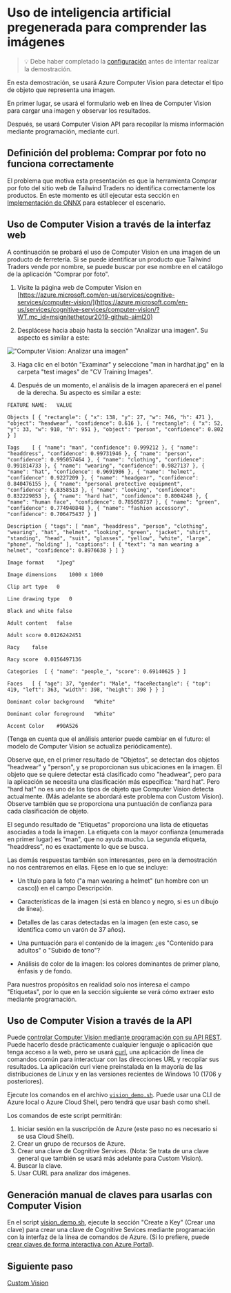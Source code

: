 # <a name="using-pre-built-ai-to-understand-images"></a>Uso de inteligencia artificial pregenerada para comprender las imágenes

> 💡 Debe haber completado la [configuración](https://github.com/microsoft/ignite-learning-paths-training-aiml/blob/master/aiml20/DEMO%20Setup.md) antes de intentar realizar la demostración.

En esta demostración, se usará Azure Computer Vision para detectar el tipo de objeto que representa una imagen. 

En primer lugar, se usará el formulario web en línea de Computer Vision para cargar una imagen y observar los resultados.

Después, se usará Computer Vision API para recopilar la misma información mediante programación, mediante curl.

## <a name="defining-the-problem-shop-by-photo-doesnt-work-right"></a>Definición del problema: Comprar por foto no funciona correctamente

El problema que motiva esta presentación es que la herramienta Comprar por foto del sitio web de Tailwind Traders no identifica correctamente los productos. En este momento es útil ejecutar esta sección en [Implementación de ONNX](DEMO%20ONNX%20deployment.md#defining-the-problem-shop-by-photo-doesnt-work-right) para establecer el escenario.

## <a name="using-computer-vision-via-the-web-interface"></a>Uso de Computer Vision a través de la interfaz web

A continuación se probará el uso de Computer Vision en una imagen de un producto de ferretería. Si se puede identificar un producto que Tailwind Traders vende por nombre, se puede buscar por ese nombre en el catálogo de la aplicación "Comprar por foto".

1. Visite la página web de Computer Vision en [https://azure.microsoft.com/en-us/services/cognitive-services/computer-vision/](https://azure.microsoft.com/en-us/services/cognitive-services/computer-vision/?WT.mc_id=msignitethetour2019-github-aiml20)

2. Desplácese hacia abajo hasta la sección "Analizar una imagen". Su aspecto es similar a este:

!["Computer Vision: Analizar una imagen"](img/Computer%20Vision%20Analyze%20an%20Image.png)

3. Haga clic en el botón "Examinar" y seleccione "man in hardhat.jpg" en la carpeta "test images" de "CV Training Images".

4. Después de un momento, el análisis de la imagen aparecerá en el panel de la derecha. Su aspecto es similar a este:

```
FEATURE NAME:   VALUE

Objects [ { "rectangle": { "x": 138, "y": 27, "w": 746, "h": 471 }, "object": "headwear", "confidence": 0.616 }, { "rectangle": { "x": 52, "y": 33, "w": 910, "h": 951 }, "object": "person", "confidence": 0.802 } ]

Tags    [ { "name": "man", "confidence": 0.999212 }, { "name": "headdress", "confidence": 0.99731946 }, { "name": "person", "confidence": 0.995057464 }, { "name": "clothing", "confidence": 0.991814733 }, { "name": "wearing", "confidence": 0.9827137 }, { "name": "hat", "confidence": 0.9691986 }, { "name": "helmet", "confidence": 0.9227209 }, { "name": "headgear", "confidence": 0.840476155 }, { "name": "personal protective equipment", "confidence": 0.8358513 }, { "name": "looking", "confidence": 0.832229853 }, { "name": "hard hat", "confidence": 0.8004248 }, { "name": "human face", "confidence": 0.785058737 }, { "name": "green", "confidence": 0.774940848 }, { "name": "fashion accessory", "confidence": 0.706475437 } ]

Description { "tags": [ "man", "headdress", "person", "clothing", "wearing", "hat", "helmet", "looking", "green", "jacket", "shirt", "standing", "head", "suit", "glasses", "yellow", "white", "large", "phone", "holding" ], "captions": [ { "text": "a man wearing a helmet", "confidence": 0.8976638 } ] }

Image format    "Jpeg"

Image dimensions    1000 x 1000

Clip art type   0

Line drawing type   0

Black and white false

Adult content   false

Adult score 0.0126242451

Racy    false

Racy score  0.0156497136

Categories  [ { "name": "people_", "score": 0.69140625 } ]

Faces   [ { "age": 37, "gender": "Male", "faceRectangle": { "top": 419, "left": 363, "width": 398, "height": 398 } } ]

Dominant color background   "White"

Dominant color foreground   "White"

Accent Color    #90A526
```

(Tenga en cuenta que el análisis anterior puede cambiar en el futuro: el modelo de Computer Vision se actualiza periódicamente).

Observe que, en el primer resultado de "Objetos", se detectan dos objetos "headwear" y "person", y se proporcionan sus ubicaciones en la imagen. El objeto que se quiere detectar está clasificado como "headwear", pero para la aplicación se necesita una clasificación más específica: "hard hat". Pero "hard hat" no es uno de los tipos de objeto que Computer Vision detecta actualmente. (Más adelante se abordará este problema con Custom Vision). Observe también que se proporciona una puntuación de confianza para cada clasificación de objeto.

El segundo resultado de "Etiquetas" proporciona una lista de etiquetas asociadas a toda la imagen. La etiqueta con la mayor confianza (enumerada en primer lugar) es "man", que no ayuda mucho. La segunda etiqueta, "headdress", no es exactamente lo que se busca.

Las demás respuestas también son interesantes, pero en la demostración no nos centraremos en ellas. Fíjese en lo que se incluye:

* Un título para la foto ("a man wearing a helmet" (un hombre con un casco)) en el campo Descripción.

* Características de la imagen (si está en blanco y negro, si es un dibujo de línea).

* Detalles de las caras detectadas en la imagen (en este caso, se identifica como un varón de 37 años).

* Una puntuación para el contenido de la imagen: ¿es "Contenido para adultos" o "Subido de tono"?

* Análisis de color de la imagen: los colores dominantes de primer plano, énfasis y de fondo.

Para nuestros propósitos en realidad solo nos interesa el campo "Etiquetas", por lo que en la sección siguiente se verá cómo extraer esto mediante programación.

## <a name="using-computer-vision-via-the-api"></a>Uso de Computer Vision a través de la API

Puede [controlar Computer Vision mediante programación con su API REST](https://docs.microsoft.com/en-us/azure/cognitive-services/computer-vision/vision-api-how-to-topics/howtocallvisionapi?WT.mc_id=msignitethetour2019-github-aiml20).
Puede hacerlo desde prácticamente cualquier lenguaje o aplicación que tenga acceso a la web, pero se usará [curl](https://curl.haxx.se/), una aplicación de línea de comandos común para interactuar con las direcciones URL y recopilar sus resultados. La aplicación curl viene preinstalada en la mayoría de las distribuciones de Linux y en las versiones recientes de Windows 10 (1706 y posteriores). 

Ejecute los comandos en el archivo [`vision_demo.sh`](vision_demo.sh). Puede usar una CLI de Azure local o Azure Cloud Shell, pero tendrá que usar bash como shell.

Los comandos de este script permitirán:

1. Iniciar sesión en la suscripción de Azure (este paso no es necesario si se usa Cloud Shell).
2. Crear un grupo de recursos de Azure.
3. Crear una clave de Cognitive Services. (Nota: Se trata de una clave general que también se usará más adelante para Custom Vision).
4. Buscar la clave.
5. Usar CURL para analizar dos imágenes.

## <a name="manually-generating-keys-for-use-with-computer-vision"></a>Generación manual de claves para usarlas con Computer Vision

En el script [vision_demo.sh](vision_demo.sh), ejecute la sección "Create a Key" (Crear una clave) para crear una clave de Cognitive Sevices mediante programación con la interfaz de la línea de comandos de Azure.
(Si lo prefiere, puede [crear claves de forma interactiva con Azure Portal](https://docs.microsoft.com/en-us/azure/cognitive-services/cognitive-services-apis-create-account?tabs=multiservice%2Clinux&WT.mc_id=msignitethetour2019-github-aiml20)).

## <a name="next-step"></a>Siguiente paso

[Custom Vision](DEMO%20Custom%20Vision.md)